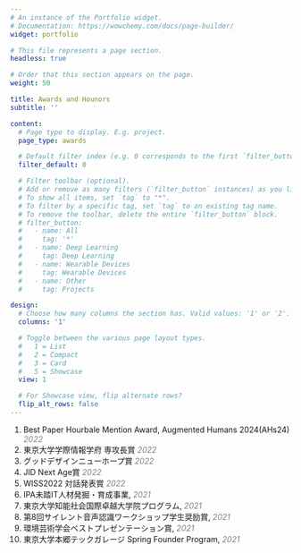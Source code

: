 ```yaml
---
# An instance of the Portfolio widget.
# Documentation: https://wowchemy.com/docs/page-builder/
widget: portfolio

# This file represents a page section.
headless: true

# Order that this section appears on the page.
weight: 50

title: Awards and Hounors
subtitle: ''

content:
  # Page type to display. E.g. project.
  page_type: awards

  # Default filter index (e.g. 0 corresponds to the first `filter_button` instance below).
  filter_default: 0

  # Filter toolbar (optional).
  # Add or remove as many filters (`filter_button` instances) as you like.
  # To show all items, set `tag` to "*".
  # To filter by a specific tag, set `tag` to an existing tag name.
  # To remove the toolbar, delete the entire `filter_button` block.
  # filter_button:
  #   - name: All
  #     tag: '*'
  #   - name: Deep Learning
  #     tag: Deep Learning
  #   - name: Wearable Devices
  #     tag: Wearable Devices
  #   - name: Other
  #     tag: Projects

design:
  # Choose how many columns the section has. Valid values: '1' or '2'.
  columns: '1'

  # Toggle between the various page layout types.
  #   1 = List
  #   2 = Compact
  #   3 = Card
  #   5 = Showcase
  view: 1

  # For Showcase view, flip alternate rows?
  flip_alt_rows: false
---
```

1. Best Paper Hourbale Mention Award, Augmented Humans 2024(AHs24) <span style="color: gray;">*2022*</span>
2. 東京大学学際情報学府 専攻長賞 <span style="color: gray;">*2022*</span>
3. グッドデザインニューホープ賞 <span style="color: gray;">*2022*</span>
4. JID Next Age賞 <span style="color: gray;">*2022*</span>
5. WISS2022 対話発表賞 <span style="color: gray;">*2022*</span>
6. IPA未踏IT人材発掘・育成事業, <span style="color: gray;">*2021*</span>
7. 東京大学知能社会国際卓越大学院プログラム, <span style="color: gray;">*2021*</span>
8. 第8回サイレント音声認識ワークショップ学生奨励賞, <span style="color: gray;">*2021*</span>
9. 環境芸術学会ベストプレゼンテーション賞, <span style="color: gray;">*2021*</span>
10.  東京大学本郷テックガレージ Spring Founder Program, <span style="color: gray;">*2021*</span>
